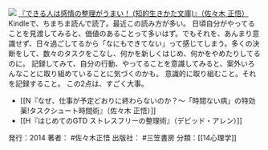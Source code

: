 
[![](https://images-fe.ssl-images-amazon.com/images/I/51EMqjKmFJL._SL160_.jpg)](http://www.amazon.co.jp/exec/obidos/ASIN/B00OKHIXDU/choiyaki81-22/ref=nosim)
[『できる人は感情の整理がうまい！ (知的生きかた文庫)』（佐々木 正悟）](http://www.amazon.co.jp/exec/obidos/ASIN/B00OKHIXDU/choiyaki81-22/ref=nosim)
Kindleで、ちまちま読んで読了。最近この読み方が多い。
日頃自分がやってることを見渡してみると、価値のあることって多いはず。でもそれを、あんまり意識せず、日々過ごしてるから「なにもできてない」って感じてしまう。多くの決断をして、数々のタスクをこなし、何かを新しくはじめ、何かをやめたりしてるのに。
記録してみて、自分の行動、やってることを意識してみると、案外いろんなことに取り組めていることに気づくのかも。
意識的に取り組むこと。それを記録すること。
この2点は、すごく大事。

- [[N『なぜ、仕事が予定どおりに終わらないのか？〜「時間ない病」の特効薬!タスクシュート時間術』（佐々木 正悟）]]
- [[H『はじめてのGTD ストレスフリーの整理術』（デビッド・アレン）]]

発行：2014
著者： #佐々木正悟 
出版社： #三笠書房 
分類：[[14心理学]]